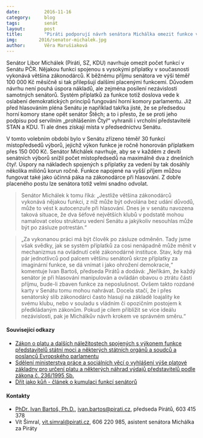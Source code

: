 ```yaml
---
date:         2016-11-16
category:     blog
tags:         senát
layout:       post
title:        "Piráti podporují návrh senátora Michálka omezit funkce v Senátu." 
img:        2016/senator-michalek.jpg
author:       Věra Marušiaková
---
```


Senátor Libor Michálek (Piráti, SZ, KDU) navrhuje omezit počet funkcí v Senátu PČR. Nějakou funkci spojenou s vysokými příplatky v současnosti vykonává většina zákonodárců. K běžnému příjmu senátora ve výši téměř 100 000 Kč měsíčně si tak přilepšují dalšími placenými funkcemi. Důvodem návrhu není pouhá úspora nákladů, ale zejména posílení nezávislosti samotných senátorů. Systém příplatků za funkce totiž doslova vede k oslabení demokratických principů fungování horní komory parlamentu. Již před hlasováním pléna Senátu je například takřka jisté, že se předsedou horní komory stane opět senátor Štěch; a to i přesto, že se proti jeho podpisu pod servilním „prohlášením Čtyř“ vyhranili i vrcholní představitelé STAN a KDU. Ti ale dnes získají místa v předsednictvu Senátu.

V tomto volebním období bylo v Senátu zřízeno téměř 30 funkcí místopředsedů výborů, jejichž výkon funkce je ročně honorován příplatkem přes 150 000 Kč. Senátor Michálek navrhuje, aby se v každém z devíti senátních výborů snížil počet místopředsedů na maximálně dva z dnešních čtyř. Úspory na nákladech spojených s příplatky za vedení by tak dosáhly několika miliónů korun ročně. Funkce napojené na vyšší příjem můžou fungovat také jako účinná páka na zákonodárce při hlasování. Z dobře placeného postu lze senátora totiž velmi snadno odvolat.

> Senátor Michálek k tomu říká: „Jestliže většina zákonodárců vykonává nějakou funkci, z níž může být odvolána bez udání důvodů, může to vést k autocenzuře při hlasování. Dnes je v senátu navozena taková situace, že dva šéfové největších klubů v podstatě mohou namalovat celou strukturu vedení Senátu a jakýkoliv nesouhlas může být po zásluze potrestán.“

> „Za vykonanou práci má být člověk po zásluze odměněn. Tady jsme však svědky, jak se systém příplatků za cosi nenápadně může měnit v mechanizmus na ovládnutí celé zákonodárné instituce. Stav, kdy má pár jednotlivců pod palcem většinu senátorů skrze příplatky za imaginární funkce, se dá vnímat i jako ohrožení demokracie,“ komentuje Ivan Bartoš, předseda Pirátů a dodává: „Neříkám, že každý senátor je při hlasování manipulován a ovládán obavou o ztrátu části příjmu, bude-li zbaven funkce za neposlušnost. Ovšem takto rozdané karty v Senátu tomu mohou nahrávat. Docela stačí, že i přes senátorský slib zákonodárci často hlasují na základě loajality ke svému klubu, nebo v souladu s vládním či opozičním postojem k předkládaným zákonům. Pokud je cílem přiblížit se více ideálu nezávislosti, pak je Michálkův návrh krokem ve správném směru.“

#### Související odkazy

* [Zákon o platu a dalších náležitostech spojených s výkonem funkce představitelů státní moci a některých státních orgánů a soudců a poslanců Evropského parlamentu](https://portal.gov.cz/app/zakony/zakonPar.jsp?idBiblio=43257&fulltext=236~2F1995&rpp=100#local-content)
* [Sdělení ministerstva práce a sociálních věcí o vyhlášení výše platové základny pro určení platu a některých náhrad výdajů představitelů podle zákona č. 236/1995 Sb.](https://portal.gov.cz/app/zakony/zakonPar.jsp?idBiblio=85175&fulltext=329~2F2015&rpp=15#local-content)
* [Dřít jako kůň - článek o kumulaci funkcí senátorů](http://www.piratskelisty.cz/clanek-1568-drit-jako-kun-pripojte-se-k-petici-proti-kumulaci-funkci)

#### Kontakty

* [PhDr. Ivan Bartoš, Ph.D.](https://www.pirati.cz/lide/ivan_bartos), [ivan.bartos@pirati.cz](mailto:ivan.bartos@pirati.cz), předseda Pirátů, 603 415 378
* Vít Šimral, vit.simral@pirati.cz, 606 220 985, asistent senátora Michálka za Piráty

